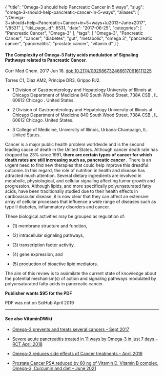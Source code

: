 {
    "title": "Omega-3 should help Pancreatic Cancer in 5 ways",
    "slug": "omega-3-should-help-pancreatic-cancer-in-5-ways",
    "aliases": [
        "/Omega-3+should+help+Pancreatic+Cancer+in+5+ways+\u2013+June+2017",
        "/8531"
    ],
    "tiki_page_id": 8531,
    "date": "2017-06-25",
    "categories": [
        "Pancreatic Cancer",
        "Omega-3"
    ],
    "tags": [
        "Omega-3",
        "Pancreatic Cancer",
        "cancer",
        "diabetes",
        "gut",
        "metabolic",
        "omega 3",
        "pancreatic cancer",
        "pancreatitis",
        "prostate cancer",
        "vitamin d"
    ]
}


#### The Complexity of Omega-3 Fatty acids modulation of Signaling Pathways related to Pancreatic Cancer.

Curr Med Chem. 2017 Jun 16. [doi: 10.2174/0929867324666170616111225](https://doi.org/10.2174/0929867324666170616111225)

Torres C1, Diaz AM2, Principe DR3, Grippo PJ2.

* 1 Division of Gastroenterology and Hepatology University of Illinois at Chicago Department of Medicine 840 South Wood Street, 738A CSB , IL 60612 Chicago . United States.

* 2 Division of Gastroenterology and Hepatology University of Illinois at Chicago Department of Medicine 840 South Wood Street, 738A CSB , IL 60612 Chicago. United States.

* 3 College of Medicine, University of Illinois, Urbana-Champaign, IL. United States.

Cancer is a major public health problem worldwide and is the second leading cause of death in the United States. Although cancer death rate has dropped by 23% since 1991,  **there are certain types of cancer for which death rates are still increasing such as, pancreatic cancer** . There is an urgent need to find new therapies that could help improve this dreadful outcome. In this regard, the role of nutrition in health and disease has attracted much attention. Several dietary ingredients are involved in metabolic, physiological, and cellular signaling affecting tumor growth and progression. Although lipids, and more specifically polyunsaturated fatty acids, have been traditionally studied due to their health effects in cardiovascular disease, it is now clear that they can affect an extensive array of cellular processes that influence a wide range of diseases such as type II diabetes, inflammatory disorders and cancer. 

These biological activities may be grouped as regulation of: 

* (1) membrane structure and function, 

* (2) intracellular signaling pathways, 

* (3) transcription factor activity, 

* (4) gene expression, and 

* (5) production of bioactive lipid mediators. 

The aim of this review is to assimilate the current state of knowledge about the potential mechanism(s) of action and signaling pathways modulated by polyunsaturated fatty acids in pancreatic cancer.

 **Publisher wants $95 for the PDF** 

PDF was not on SciHub April 2019

---

#### See also VitaminDWiki

* [Omega-3 prevents and treats several cancers – Sept 2017](/posts/omega-3-prevents-and-treats-several-cancers)

* [Severe acute pancreatitis treated in 11 ways by Omega-3 in just 7 days – RCT April 2018](/posts/severe-acute-pancreatitis-treated-in-11-ways-by-omega-3-in-just-7-days-rct)

* [Omega-3 reduces side effects of Cancer treatments – April 2019](/posts/omega-3-reduces-side-effects-of-cancer-treatments)

* [Prostate Cancer PSA reduced by 60 ng of Vitamin D, Vitamin B complex, Omega-3, Curcumin and diet – June 2021](/posts/prostate-cancer-psa-reduced-by-60-ng-of-vitamin-d-vitamin-b-complex-omega-3-curcumin-and-diet)